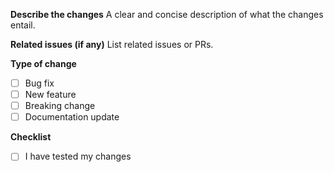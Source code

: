 **Describe the changes**
A clear and concise description of what the changes entail.

**Related issues (if any)**
List related issues or PRs.

**Type of change**
- [ ] Bug fix
- [ ] New feature
- [ ] Breaking change
- [ ] Documentation update

**Checklist**
- [ ] I have tested my changes